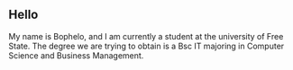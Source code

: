 ## Hello

My name is Bophelo, and I am currently a student at the university of Free State. The degree we are trying to obtain is a Bsc IT majoring in Computer Science and Business Management.
